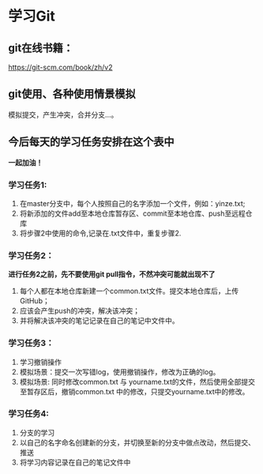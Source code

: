 # 学习Git

## git在线书籍：
  https://git-scm.com/book/zh/v2

## git使用、各种使用情景模拟
  模拟提交，产生冲突，合并分支...。

## 今后每天的学习任务安排在这个表中
  **一起加油！**

### 学习任务1:

  1. 在master分支中，每个人按照自己的名字添加一个文件，例如：yinze.txt;
  2. 将新添加的文件add至本地仓库暂存区、commit至本地仓库、push至远程仓库
  3. 将步骤2中使用的命令,记录在.txt文件中，重复步骤2.

### 学习任务2：
  **进行任务2之前，先不要使用git pull指令，不然冲突可能就出现不了**
  1. 每个人都在本地仓库新建一个common.txt文件。提交本地仓库后，上传GitHub；  
  2. 应该会产生push的冲突，解决该冲突；   
  3. 并将解决该冲突的笔记记录在自己的笔记中文件中。

### 学习任务3：  
  1. 学习撤销操作  
  2. 模拟场景：提交一次写错log，使用撤销操作，修改为正确的log。
  3. 模拟场景: 同时修改common.txt 与 yourname.txt的文件，然后使用全部提交至暂存区后，撤销common.txt 中的修改，只提交yourname.txt中的修改。

### 学习任务4:  
  1. 分支的学习
  2. 以自己的名字命名创建新的分支，并切换至新的分支中做点改动，然后提交、推送
  3. 将学习内容记录在自己的笔记文件中
